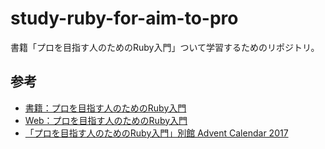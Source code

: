 # study-ruby-for-aim-to-pro
書籍「プロを目指す人のためのRuby入門」ついて学習するためのリポジトリ。

## 参考
* [書籍：プロを目指す人のためのRuby入門](http://amzn.to/2D3cWk8)
* [Web：プロを目指す人のためのRuby入門](https://ruby-book.jnito.com/)
* [「プロを目指す人のためのRuby入門」別館 Advent Calendar 2017](https://qiita.com/advent-calendar/2017/cherry-book-annex)
